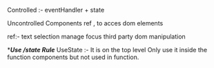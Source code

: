 Controlled :-
eventHandler + state

Uncontrolled Components
ref , to acces dom elements

  ref:- text selection
      manage focus
      third party dom manipulation 



****Use /state Rule***
UseState :- It is on the top level
Only use it inside the function components but not used in function.


